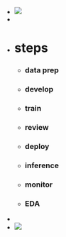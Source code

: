 - ![](https://www.databricks.com/wp-content/uploads/2021/12/MLOps-Cycle.png)
-
- # steps
	- ### data prep
	- ### develop
	- ### train
	- ### review
	- ### deploy
	- ### inference
	- ### monitor
	- ### EDA
-
- ![](https://www.databricks.com/wp-content/uploads/2021/12/MLOps-Components.png)